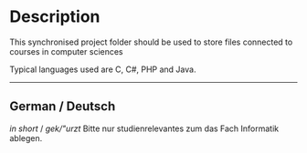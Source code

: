 # Description #

This synchronised project folder should be used to store files connected
to courses in computer sciences 

Typical languages used are C, C#, PHP and Java.

------------

## German / Deutsch ##
_in short_ / _gek/"urzt_
Bitte nur studienrelevantes zum das Fach Informatik ablegen.
